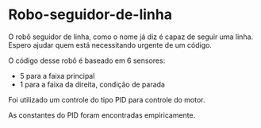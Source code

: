 # Robo-seguidor-de-linha

O robô seguidor de linha, como o nome já diz é capaz de seguir uma linha.
Espero ajudar quem está necessitando urgente de um código.

O código desse robô é baseado em 6 sensores:
  - 5 para a faixa principal
  - 1 para a faixa da direita, condição de parada
  
Foi utilizado um controle do tipo PID para controle do motor.

As constantes do PID foram encontradas empiricamente.
